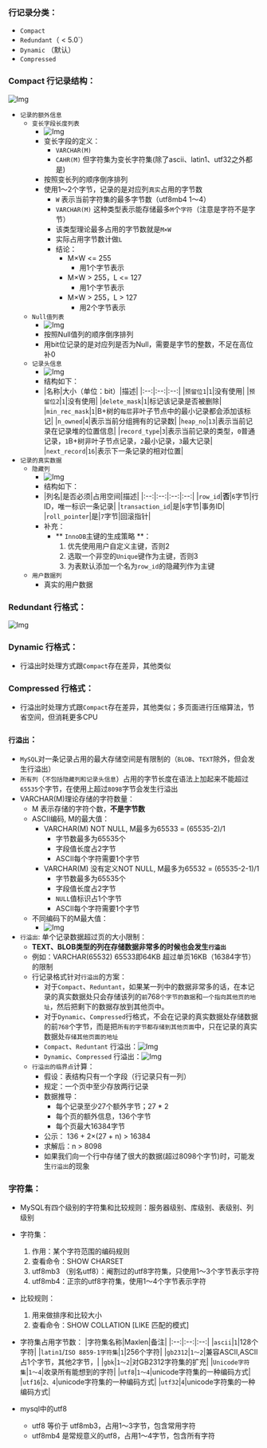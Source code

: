 ### 行记录分类：
- `Compact`
- `Redundant`（ < 5.0`）
- `Dynamic` （默认）
- `Compressed`

### Compact 行记录结构：
![Img](./IMG/08.%20行记录.md/img-20240508180910.png)
- `记录的额外信息`
    - `变长字段长度列表`
        - ![Img](./IMG/08.%20行记录.md/img-20240508191913.png)
        - 变长字段的定义：
            - `VARCHAR(M)`
            - `CAHR(M)` 但字符集为变长字符集(除了ascii、latin1、utf32之外都是)
        - 按照变长列的顺序倒序排列
        - 使用1～2个字节，记录的是对应列`真实`占用的字节数
            - `W` 表示当前字符集的最多字节数（utf8mb4 1～4）
            - `VARCHAR(M)` 这种类型表示能存储最多`M`个`字符`（注意是字符不是字节）
            - 该类型理论最多占用的字节数就是`M×W`
            - 实际占用字节数计做`L`
            - 结论：
                - M×W <= 255
                    - 用1个字节表示
                - M×W > 255，L <= 127 
                    - 用1个字节表示
                - M×W > 255，L > 127
                    - 用2个字节表示
    - `Null值列表`
        - ![Img](./IMG/08.%20行记录.md/img-20240508191917.png)
        - 按照Null值列的顺序倒序排列
        - 用bit位记录的是对应列是否为Null，需要是字节的整数，不足在高位补0
    - `记录头信息`
        - ![Img](./IMG/08.%20行记录.md/img-20240508191816.png)
        - 结构如下：
        - |名称|大小（单位：bit）|描述|
        |:--:|:--:|:--:|
        |`预留位1`|`1`|没有使用|
        |`预留位2`|`1`|没有使用|
        |`delete_mask`|`1`|标记该记录是否被删除|
        |`min_rec_mask`|`1`|B+树的`每层`非叶子节点中的最小记录都会添加该标记|
        |`n_owned`|`4`|表示当前分组拥有的记录数|
        |`heap_no`|`13`|表示当前记录在记录堆的位置信息|
        |`record_type`|`3`|表示当前记录的类型，`0`普通记录，`1`B+树非叶子节点记录，`2`最小记录，`3`最大记录|
        |`next_record`|`16`|表示下一条记录的相对位置|
- `记录的真实数据`
    - `隐藏列`
        - ![Img](./IMG/08.%20行记录.md/img-20240508191723.png)
        - 结构如下：
        - |列名|是否必须|占用空间|描述|
        |:--:|:--:|:--:|:--:|
        |`row_id`|**否**|`6`字节|行ID，唯一标识一条记录|
        |`transaction_id`|是|`6`字节|事务ID|
        |`roll_pointer`|是|`7`字节|回滚指针|
        - 补充：
            - ** `InnoDB`主键的生成策略 **：
                1. 优先使用用户自定义主键，否则2
                2. 选取一个非空的`Unique`键作为主键，否则3
                3. 为表默认添加一个名为`row_id`的隐藏列作为主键
    - `用户数据列`
        - 真实的用户数据

### Redundant 行格式：
![Img](./IMG/08.%20行记录.md/img-20240508192821.png)

### Dynamic 行格式：
- 行溢出时处理方式跟`Compact`存在差异，其他类似

### Compressed 行格式：
- 行溢出时处理方式跟`Compact`存在差异，其他类似；多页面进行压缩算法，节省空间，但消耗更多CPU

### `行溢出`：
- `MySQL`对一条记录占用的最大存储空间是有限制的（`BLOB`、`TEXT`除外，但会发生行溢出）
- `所有列`（`不包括隐藏列和记录头信息`）占用的字节长度在语法上加起来不能超过`65535`个字节，在使用上超过`8098`字节会发生行溢出
- VARCHAR(M)理论存储的字符数量：
    - M 表示存储的字符个数，**不是字节数**
    - ASCII编码, M的最大值：
        - VARCHAR(M) NOT NULL, M最多为65533 = (65535-2)/1
            - 字节数最多为65535个
            - 字段值长度占2字节
            - ASCII每个字符需要1个字节
        - VARCHAR(M) 没有定义NOT NULL, M最多为65532 = (65535-2-1)/1
            - 字节数最多为65535个
            - 字段值长度占2字节
            - `NULL`值标识占1个字节
            - ASCII每个字符需要1个字节
    - 不同编码下的M最大值：
        - ![Img](./IMG/08.%20行记录.md/img-20240508194954.png)
- `行溢出`: 单个记录数据超过页的大小限制：
    - **TEXT、BLOB类型的列在存储数据非常多的时候也会发生`行溢出`**
    - 例如：VARCHAR(65532) 65533即64KB 超过单页16KB（16384字节）的限制
    - 行记录格式针对`行溢出`的方案：
        - 对于`Compact`、`Reduntant`，如果某一列中的数据非常多的话，在本记录的真实数据处只会存储该列的`前`768`个字节的数据`和`一个指向其他页的地址`，然后把剩下的数据存放到其他页中。
        - 对于`Dynamic`、`Compressed`行格式，不会在记录的真实数据处存储数据的前`768`个字节，而是把`所有的字节都存储到其他页面`中，只在记录的真实数据处`存储其他页面的地址`
        - `Compact`、`Reduntant` 行溢出：![Img](./IMG/08.%20行记录.md/img-20240508195721.png)
        - `Dynamic`、`Compressed` 行溢出：![Img](./IMG/08.%20行记录.md/img-20240508200010.png)
    - `行溢出的临界点`计算：
        - 假设：表结构只有一个字段（行记录只有一列）
        - 规定：一个页中至少存放两行记录
        - 数据推导：
            - 每个记录至少27个额外字节；27 * 2
            - 每个页的额外信息，136个字节
            - 每个页最大16384字节
        - 公示： 136 + 2×(27 + n) > 16384
        - 求解后：n > 8098
        - 如果我们向一个行中存储了很大的数据(超过8098个字节)时，可能发生`行溢出`的现象

### 字符集：
* MySQL有四个级别的字符集和比较规则：服务器级别、库级别、表级别、列级别
* 字符集：
    1. 作用：某个字符范围的编码规则
    2. 查看命令：SHOW CHARSET
    3. utf8mb3 （别名utf8）：阉割过的utf8字符集，只使用1～3个字节表示字符 
    4. utf8mb4：正宗的utf8字符集，使用1～4个字节表示字符

* 比较规则：
    1. 用来做排序和比较大小
    2. 查看命令：SHOW COLLATION [LIKE 匹配的模式]

* 字符集占用字节数：
|字符集名称|Maxlen|备注|
|:--:|:--:|:--:|
|`ascii`|`1`|128个字符|
|`latin1`/`ISO 8859-1字符集`|`1`|256个字符|
|`gb2312`|`1～2`|兼容ASCII,ASCII占1个字节，其他2字节，|
|`gbk`|`1～2`|对GB2312字符集的扩充|
|`Unicode字符集`|`1～4`|收录所有能想到的字符|
|`utf8`|`1～4`|unicode字符集的一种编码方式|
|`utf16`|`2、4`|unicode字符集的一种编码方式|
|`utf32`|`4`|unicode字符集的一种编码方式|

* mysql中的utf8
    * utf8 等价于 utf8mb3，占用1～3字节，包含常用字符
    * utf8mb4 是常规意义的utf8，占用1～4字节，包含所有字符